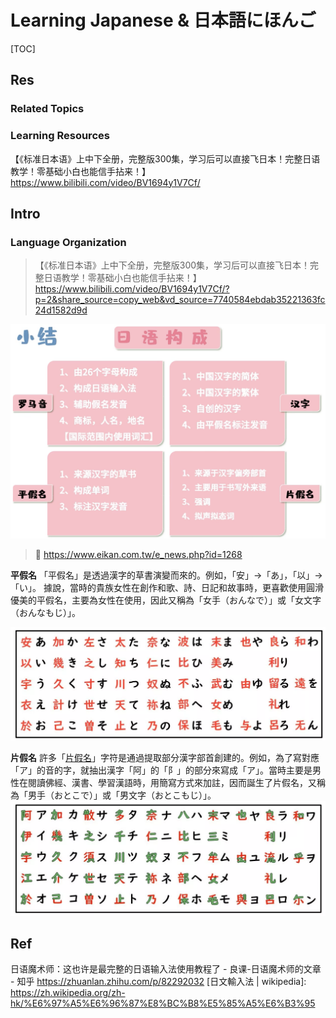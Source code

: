 # Learning Japanese & 日本語にほんご

[TOC]



## Res
### Related Topics


### Learning Resources
【《标准日本语》上中下全册，完整版300集，学习后可以直接飞日本！完整日语教学！零基础小白也能信手拈来！】 https://www.bilibili.com/video/BV1694y1V7Cf/



## Intro
### Language Organization
>【《标准日本语》上中下全册，完整版300集，学习后可以直接飞日本！完整日语教学！零基础小白也能信手拈来！】 https://www.bilibili.com/video/BV1694y1V7Cf/?p=2&share_source=copy_web&vd_source=7740584ebdab35221363fc24d1582d9d

![](../../../../../Assets/Pics/Screenshot%202025-05-21%20at%2020.37.20.png)

> 🔗 https://www.eikan.com.tw/e_news.php?id=1268

**平假名**
「平假名」是透過漢字的草書演變而來的。例如，「安」→「あ」，「以」→「い」。 據說，當時的貴族女性在創作和歌、詩、日記和故事時，更喜歡使用圓滑優美的平假名，主要為女性在使用，因此又稱為「女手（おんなで）」或「女文字（おんなもじ）」。

![](../../../../../Assets/Pics/Pasted%20image%2020250524193853.png)

**片假名**
許多「[片假名](https://www.eikan.com.tw/blogs/66)」字符是通過提取部分漢字部首創建的。例如，為了寫對應「ア」的音的字，就抽出漢字「阿」的「阝」的部分來寫成「ア」。當時主要是男性在閱讀佛經、漢書、學習漢語時，用簡寫方式來加註，因而誕生了片假名，又稱為「男手（おとこで）」或「男文字（おとこもじ）」。
![](../../../../../Assets/Pics/Pasted%20image%2020250524193937.png)



## Ref
[30分钟日语入门——五十音图与记忆方法 | cnblog]: https://www.cnblogs.com/zhe-si/p/15975635.html

[N1和N3的差距究竟有多大？N1-N5各等级含金量如何，有没有必要考？]: https://www.bilibili.com/opus/846739118659469448

[👍 五十音平假名片假名怎麼學？日文50音表完整介紹]: https://www.eikan.com.tw/e_news.php?id=1268

日语魔术师：这也许是最完整的日语输入法使用教程了 - 良课-日语魔术师的文章 - 知乎
https://zhuanlan.zhihu.com/p/82292032
[日文輸入法 | wikipedia]: https://zh.wikipedia.org/zh-hk/%E6%97%A5%E6%96%87%E8%BC%B8%E5%85%A5%E6%B3%95
